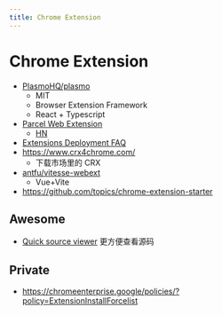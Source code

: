 ```yaml
---
title: Chrome Extension
---
```


# Chrome Extension

- [PlasmoHQ/plasmo](https://github.com/PlasmoHQ/plasmo)
  - MIT
  - Browser Extension Framework
  - React + Typescript
- [Parcel Web Extension](https://parceljs.org/recipes/web-extension/)
  - [HN](https://news.ycombinator.com/item?id=31609896)
- [Extensions Deployment FAQ](https://www.chromium.org/developers/extensions-deployment-faq)
- https://www.crx4chrome.com/
  - 下载市场里的 CRX
- [antfu/vitesse-webext](https://github.com/antfu/vitesse-webext)
  - Vue+Vite
- https://github.com/topics/chrome-extension-starter

## Awesome

- [Quick source viewer](https://chrome.google.com/webstore/detail/quick-source-viewer/cfmcghennfbpmhemnnfjhkdmnbidpanb/related)
  更方便查看源码

## Private

- https://chromeenterprise.google/policies/?policy=ExtensionInstallForcelist
